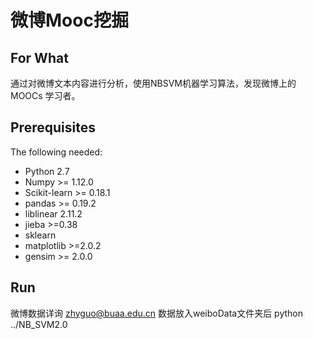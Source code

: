 # 微博Mooc挖掘

## For What
通过对微博文本内容进行分析，使用NBSVM机器学习算法，发现微博上的 MOOCs 学习者。


## Prerequisites

The following needed:

* Python 2.7
* Numpy >= 1.12.0
* Scikit-learn >= 0.18.1
* pandas >= 0.19.2
* liblinear 2.11.2
* jieba >=0.38
* sklearn
* matplotlib >=2.0.2
* gensim >= 2.0.0


## Run
微博数据详询 zhyguo@buaa.edu.cn
数据放入weiboData文件夹后
python ../NB_SVM2.0




